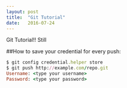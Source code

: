 ```yaml
---
layout: post
title:  "Git Tutorial"
date:   2016-07-24
---
```


<p class="intro"><span class="dropcap"></span> Git Tutorial!! Still  </p>

##How to save your credential for every push:


``` ruby
$ git config credential.helper store
$ git push http://example.com/repo.git
Username: <type your username>
Password: <type your password>
```
